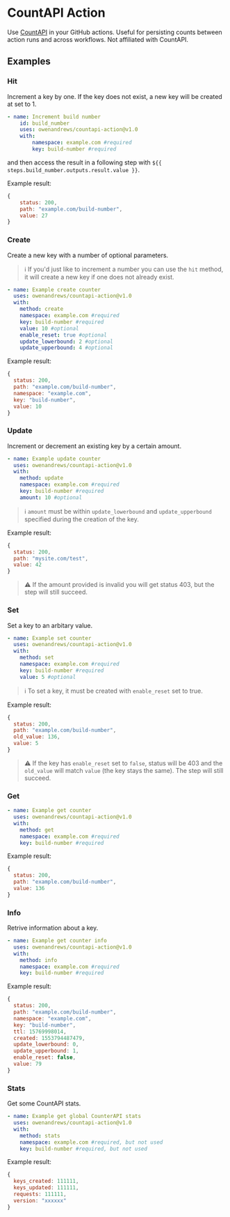 # CountAPI Action
Use [CountAPI](https://countapi.xyz/) in your GitHub actions. Useful for persisting counts between action runs and across workflows. Not affiliated with CountAPI.

## Examples

### Hit
Increment a key by one. If the key does not exist, a new key will be created at set to 1.
```yaml
- name: Increment build number
    id: build_number
    uses: owenandrews/countapi-action@v1.0
    with:
        namespace: example.com #required
        key: build-number #required
```
and then access the result in a following step with `${{ steps.build_number.outputs.result.value }}`.  

Example result:
```js
{
    status: 200,
    path: "example.com/build-number",
    value: 27
}
```

### Create
Create a new key with a number of optional parameters.
> ℹ️ If you'd just like to increment a number you can use the `hit` method, it will create a new key if one does not already exist.
```yaml
- name: Example create counter
  uses: owenandrews/countapi-action@v1.0
  with:
    method: create
    namespace: example.com #required
    key: build-number #required
    value: 10 #optional
    enable_reset: true #optional
    update_lowerbound: 2 #optional
    update_upperbound: 4 #optional
```
Example result:
```js
{
  status: 200,
  path: "example.com/build-number",
  namespace: "example.com",
  key: "build-number",
  value: 10
}
```

### Update
Increment or decrement an existing key by a certain amount.
```yaml
- name: Example update counter
  uses: owenandrews/countapi-action@v1.0
  with:
    method: update
    namespace: example.com #required
    key: build-number #required
    amount: 10 #optional
```
> ℹ️ `amount` must be within `update_lowerbound` and `update_upperbound` specified during the creation of the key.

Example result:
```js
{
  status: 200,
  path: "mysite.com/test",
  value: 42
}
```
> ⚠️ If the amount provided is invalid you will get status 403, but the step will still succeed.

### Set
Set a key to an arbitary value.
```yaml
- name: Example set counter
  uses: owenandrews/countapi-action@v1.0
  with:
    method: set
    namespace: example.com #required
    key: build-number #required
    value: 5 #optional
```
> ℹ️ To set a key, it must be created with `enable_reset` set to true.

Example result:
```js
{
  status: 200,
  path: "example.com/build-number",
  old_value: 136,
  value: 5
}
```
> ⚠️ If the key has `enable_reset` set to `false`, status will be 403 and the `old_value` will match `value` (the key stays the same). The step will still succeed.

### Get
```yaml
- name: Example get counter
  uses: owenandrews/countapi-action@v1.0
  with:
    method: get
    namespace: example.com #required
    key: build-number #required
```
Example result:
```js
{
  status: 200,
  path: "example.com/build-number",
  value: 136
}
```

### Info
Retrive information about a key.
```yaml
- name: Example get counter info
  uses: owenandrews/countapi-action@v1.0
  with:
    method: info
    namespace: example.com #required
    key: build-number #required
```
Example result:
```js
{
  status: 200,
  path: "example.com/build-number",
  namespace: "example.com",
  key: "build-number",
  ttl: 15769998014,
  created: 1553794487479,
  update_lowerbound: 0,
  update_upperbound: 1,
  enable_reset: false,
  value: 79
}
```

### Stats
Get some CountAPI stats.
```yaml
- name: Example get global CounterAPI stats
  uses: owenandrews/countapi-action@v1.0
  with:
    method: stats
    namespace: example.com #required, but not used
    key: build-number #required, but not used
```
Example result:
```js
{
  keys_created: 111111,
  keys_updated: 111111,
  requests: 111111,
  version: "xxxxxx"
}
```
